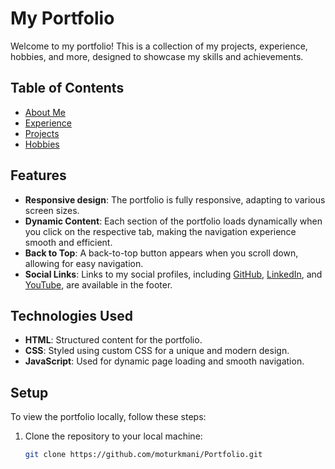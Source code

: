 # My Portfolio

Welcome to my portfolio! This is a collection of my projects, experience, hobbies, and more, designed to showcase my skills and achievements.

## Table of Contents

- [About Me](#about-me.html)
- [Experience](#experience.html)
- [Projects](#projects.html)
- [Hobbies](#hobbies.html)

## Features

- **Responsive design**: The portfolio is fully responsive, adapting to various screen sizes.
- **Dynamic Content**: Each section of the portfolio loads dynamically when you click on the respective tab, making the navigation experience smooth and efficient.
- **Back to Top**: A back-to-top button appears when you scroll down, allowing for easy navigation.
- **Social Links**: Links to my social profiles, including [GitHub](https://github.com/moturkmani), [LinkedIn](https://www.linkedin.com/in/mojtaba-t-b51746107/), and [YouTube](https://www.youtube.com/@MoVoltageMoPower), are available in the footer.

## Technologies Used

- **HTML**: Structured content for the portfolio.
- **CSS**: Styled using custom CSS for a unique and modern design.
- **JavaScript**: Used for dynamic page loading and smooth navigation.

## Setup

To view the portfolio locally, follow these steps:

1. Clone the repository to your local machine:
   ```bash
   git clone https://github.com/moturkmani/Portfolio.git
